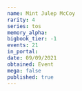 ```yaml
---
name: Mint Julep McCoy
rarity: 4
series: tos
memory_alpha:
bigbook_tier: -1
events: 21
in_portal:
date: 09/09/2021
obtained: Event
mega: false
published: true
---
```



